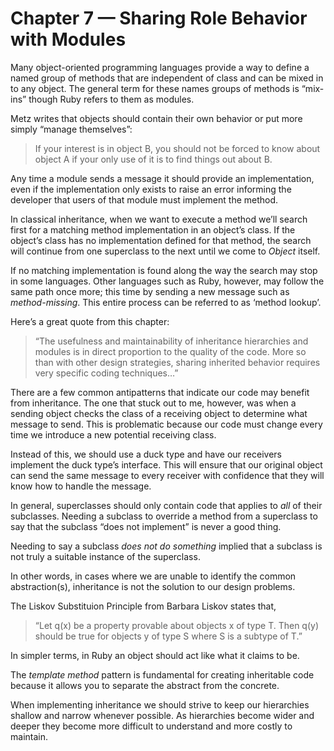 # Chapter 7 — Sharing Role Behavior with Modules

Many object-oriented programming languages provide a way to define a named group of methods that are independent of class and can be mixed in to any object. The general term for these names groups of methods is “mix-ins” though Ruby refers to them as modules.

Metz writes that objects should contain their own behavior or put more simply “manage themselves”:

> If your interest is in object B, you should not be forced to know about object A if your only use of it is to find things out about B.

Any time a module sends a message it should provide an implementation, even if the implementation only exists to raise an error informing the developer that users of that module must implement the method.

In classical inheritance, when we want to execute a method we’ll search first for a matching method implementation in an object’s class. If the object’s class has no implementation defined for that method, the search will continue from one superclass to the next until we come to _Object_ itself.

If no matching implementation is found along the way the search may stop in some languages. Other languages such as Ruby, however, may follow the same path once more; this time by sending a new message such as _method-missing_. This entire process can be referred to as ‘method lookup’.

Here’s a great quote from this chapter:

> “The usefulness and maintainability of inheritance hierarchies and modules is in direct proportion to the quality of the code. More so than with other design strategies, sharing inherited behavior requires very specific coding techniques…”

There are a few common antipatterns that indicate our code may benefit from inheritance. The one that stuck out to me, however, was when a sending object checks the class of a receiving object to determine what message to send. This is problematic because our code must change every time we introduce a new potential receiving class.

Instead of this, we should use a duck type and have our receivers implement the duck type’s interface. This will ensure that our original object can send the same message to every receiver with confidence that they will know how to handle the message.

In general, superclasses should only contain code that applies to _all_ of their subclasses. Needing a subclass to override a method from a superclass to say that the subclass “does not implement” is never a good thing.

Needing to say a subclass _does not do something_ implied that a subclass is not truly a suitable instance of the superclass.

In other words, in cases where we are unable to identify the common abstraction(s), inheritance is not the solution to our design problems.

The Liskov Substituion Principle from Barbara Liskov states that,

> “Let q(x) be a property provable about objects x of type T. Then q(y) should be true for objects y of type S where S is a subtype of T.”

In simpler terms, in Ruby an object should act like what it claims to be.

The _template method_ pattern is fundamental for creating inheritable code because it allows you to separate the abstract from the concrete.

When implementing inheritance we should strive to keep our hierarchies shallow and narrow whenever possible. As hierarchies become wider and deeper they become more difficult to understand and more costly to maintain.
